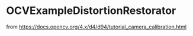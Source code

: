 # OCVExampleDistortionRestorator
from https://docs.opencv.org/4.x/d4/d94/tutorial_camera_calibration.html

